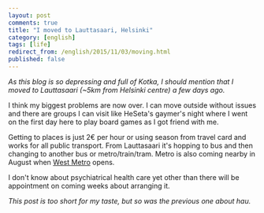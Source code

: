 ```yaml
---
layout: post
comments: true
title: "I moved to Lauttasaari, Helsinki"
category: [english]
tags: [life]
redirect_from: /english/2015/11/03/moving.html
published: false
---
```


_As this blog is so depressing and full of Kotka, I should mention that I moved
to Lauttasaari (~5km from Helsinki centre) a few days ago._

I think my biggest problems are now over. I can move outside without issues and
there are groups I can visit like HeSeta's gaymer's night where I went on the
first day here to play board games as I got friend with me.

Getting to places is just 2€ per hour or using season from travel card and works
for all public transport. From Lauttasaari it's hopping to bus and then changing
to another bus or metro/train/tram. Metro is also coming nearby in August when
[West Metro](https://lansimetro.fi/en/home.html) opens.

I don't know about psychiatrical health care yet other than there will be
appointment on coming weeks about arranging it.

_This post is too short for my taste, but so was the previous one about hau._

